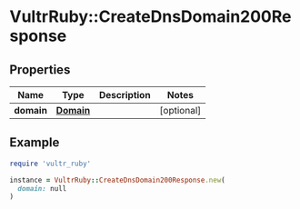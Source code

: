 # VultrRuby::CreateDnsDomain200Response

## Properties

| Name | Type | Description | Notes |
| ---- | ---- | ----------- | ----- |
| **domain** | [**Domain**](Domain.md) |  | [optional] |

## Example

```ruby
require 'vultr_ruby'

instance = VultrRuby::CreateDnsDomain200Response.new(
  domain: null
)
```

